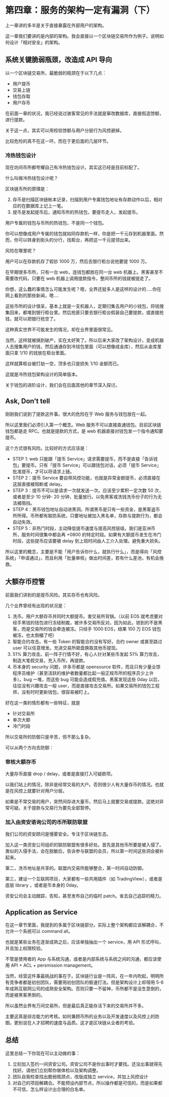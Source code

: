 # 第四章：服务的架构一定有漏洞（下）

上一章讲的多半是关于直接暴露在外部用户的架构。

这一章我们要讲的是内部的架构。我会直接以一个区块链交易所作为例子。说明如何设计「相对安全」的架构。

## 系统关键脆弱瓶颈，改造成 API 导向

以一个区块链交易所，最脆弱的瓶颈在于以下几点：

* 用户提币
* 交易上链
* 钱包存取
* 用户存币

在前面一章的状况，我已经说过骇客常见的手法就是窜改数据库，直接假造馀额，进行提款。

关于这一点，其实可以用校验馀额与用户分层行为风控避掉。

比较危险的真不在这一环。而在于更后面的几层环节。

### 冷热钱包设计

现在坊间币所都夸耀自己有冷热钱包设计。其实这已经是目前标配了。

什么叫做冷热钱包设计呢？

区块链币所的原理是：

2. 存币是扫描区块链帐本记录，扫描到用户专属钱包地址有存款动作以后，相对应的在数据库上记上一笔。
3. 提币是发起提币后，通知币所的热钱包，要提币走人，发起提币。

用户专属的钱包与币所的热钱包，不是同一个钱包。

你可以想像成用户专属的钱包就如同存款机一样，你是把一千元存到机器里面。然而，你可以转身到街头的分行，找柜台，再把这一千元提领出来。

风险在哪里呢？

用户可以在存款机存了假钞 1000 万，然后去银行柜台说他要提 1000 万。

在早期很多币所，只有一台 web，连钱包都放在同一台 web 机器上。黑客甚至不需要改代码，只要在 web 机器上调用提款指令，整间币所的钱就被提走了。

你想，这么蠢的事情怎么可能发生呢？嗯，业界还挺多人是这样的设计的…..你在网上看到的那些新闻，嗯….

这些币所的设计很呆，基本上就是一支机器人，定期归集去用户的小钱包，将钱搜集回来，都堆到银行柜台里。然后抢匪只要去银行柜台假装自己要提款，或直接抢钱，就可以把银行抢空了。

这种真实世界不可能发生的情况，却在业界里面很常见。

当然，这样就被搞到破产，实在太好笑了。所以后来大家改了架构设计，变成机器人去搜集用户的钱，然后通通存到冷钱包里面（可以想像成金库），然后从金库里面只拿 1/10 的钱放在柜台里面。

 这样就算柜台被打劫一空，顶多也只是损失  1/10 金额而已。

这就是冷热钱包架构设计的简单版本。

关于钱包的进阶设计，我们会在后面其他的章节深入探讨。

## Ask, Don’t tell

刚刚我们说到了提款这件事。很大的危险在于 Web 服务与钱包放在一起。

所以这里我们必须引入第一个概念。Web 服务不可以直接直通钱包。目前区块链钱包都是走 RPC。也就是提款的方式，是 web 机器直接对钱包发一个指令通知要提币。

这个方式很有风险。比较好的方式应该是：

* STEP 1: web 只能跟「提币 Service」请求需要提币，而不是直接「告诉钱包」要提币。只有「提币 Service」可以跟钱包对话，必须「提币 Service」批准提币，才可以将请求上链。
* STEP 2：提币 Service 要自带风控功能，也就是异常金额提币，必须直接在这层直接被阻断或 delay。
* STEP 3：提币不可以是请求一次就发送一次。应该至少累积一定次数 50 次，或者是至少 10 分钟- 20 分钟，批量放行。以免黑客或洗钱洗币份子的行为无法被阻挡。
* STEP 4：黑币钱包地址自动进黑洞。所谓黑币是只有一些资金，是黑客盗币所所得。币所都有联防系统，只要地址被加入黑名单，存款与提款行为，都会自动失效。
* STEP 5：非热门时段，主动降低提币速度与提高风控层级。我们是亚洲币所，服务时间很集中都会再 +0800 的特定时段。如果有大额提币发生在冷门时段，这些提币应该要被 delay 到上班时间由人工介入处理。避免重大损失。

所以这里的概念，主要是不能「用户告诉你什么，就执行什么」，而是得向「风控系统」「申请通过」，而且利用「批量审核」做出时间差，若有什么差池，有机会挽救。

## 大额存币控管

前面我们讲到的是提币风险。其实存币也有风险。

几个业界曾经有出现的状况是：

1. 洗币。用户大额存币并同时大额提币。害交易所背锅。（以前 EOS 就考虑要对经手黑钱的钱包进行冻结制裁，被许多交易所反对。因为如此，锁到的不是黑客，而是交易所的钱会牵连被冻。只经手 1000 EOS，结果 100 万 EOS 钱包被冻，也太倒楣了吧）
2. 智能合约攻击。有一些 Token 的智能合约没有写好。合约 owner 或甚至路过 user 可以任意增发。充进交易所砸盘换取其他币提现。
3. 51% 算力攻击。前一阵子行情不好，有心人针对某些币发起 51% 算力攻击，制造大笔假交易，充入币所，再提款。
4. 币本身的 security 问题，许多币都是 opensource 软件，而且只有少量业馀程序员维护（甚至活跃的维护者数量都比起一般正规币所的程序员少上许多）。bug 一堆，而这些 bug 可能会造成假充值。黑客发现这些 0day 以后，往往没有兴趣攻击一般 user，而是直接攻击交易所。如果交易所的钱包工程师，没有时时更新钱包，很容易被盯上。

好在这一类的情形都有一些特征，就是

* 针对交易所
* 单次大额
* 冷门时段

所以交易所的防御只是辛苦，但不那么复杂。

可以从两个方向去防御：

### 审核大额存币

大量存币直接 drop / delay，或者是直接打入可疑款项。

以我们站上的情况，除非是经常交易的大户。否则很少人有大量存币的情况。也就是在风控上就要针对用户分层。

如果是不常交易的用户，突然间存进大量币，然后马上就要交易或提款。这绝对非常可疑。关于提款与交易行为要先全部暂停。

### 加入由资安谘询公司的币所联防联盟

我们公司的资安顾问是慢雾安全。专注于区块链生态。

加入这一类资安公司组织的联防联盟有很多好处。首先是其他币所要是被入侵了。类似的入侵手法，会在脱敏后，告诉参与联盟的会员，所以第一时间这些洞会被补起来。

第二，洗币地址是共享的。联盟内交易所能够整合，第一时间自动防御。

第三，建设一个互联网项目，大家都有一些共用插件（如 TradingView），或者是底层 library ，或者是币本身的 0day。

资安公司会主动跟踪，告知，甚至发布自己的临时 patch。省去自己追踪的精力。

## Application as Service

在这一章节里面，我提到的多属于区块链部分。实际上整个架构都应该解耦合，不允许一个系统可以 command all。

也就是某些业务在逐渐成熟之后，应该单独抽出一个 service，用 API 形式呼叫，并且加上权限校验。

不管是使用者的 App 与系统沟通，或者是内部系统与系统之间的沟通，都应该使用 API + ACL + persmission management。

当然，经营这件事最挑战的事在于。区块链行业是一阵风，在一年内吹起，明明所有竞争者都是初创团队，需要用初创团队的极速打法。但是架构设计上却得用 5-6 年成熟互联网公司的成熟安全架构。否则只要一不留神，币所都不是没生意倒的，而是被黑客黑倒的。

所以虽然业界有万间交易所，但是最后真正能存活下来的交易所并不多。

主要这真是综合能力的考核。如何兼顾币所的业务以及开发速度以及风控上的防御。更别说在人才招聘的速度与品质。这才是区块链从业者的考验。


## 总结

这里总结一下你现在可以主动做的事：

1. 立刻加入签约一间资安公司。资安公司不是你出事时才要找。还没出事就得先找好。请他们立刻帮你做体检以及架构调整。
2. 团队自我检查找出脆弱瓶颈点，改版成独立 service，并加上风控设计
3. 对自己的项目解耦合。不能预设内部节点，所以操作都是可信的。而是如果都不可信，怎么样设计出合理的白名单。
